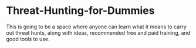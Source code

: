 # Threat-Hunting-for-Dummies

This is going to be a space where anyone can learn what it means to carry out threat hunts, along with ideas, recommended free and paid training, and good tools to use.
